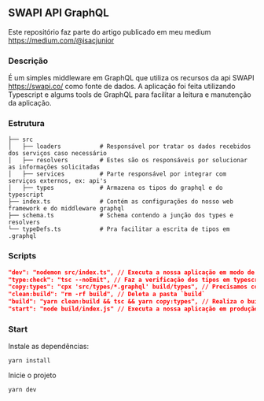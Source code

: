 ## SWAPI API GraphQL

Este repositório faz parte do artigo publicado em meu medium https://medium.com/@isacjunior

### Descrição

É um simples middleware em GraphQL que utiliza os recursos da api SWAPI https://swapi.co/ como fonte de dados. A aplicação foi feita utilizando Typescript e algums tools de GraphQL para facilitar a leitura e manutenção da aplicação.

### Estrutura
```
├── src
│   ├── loaders           # Responsável por tratar os dados recebidos dos serviços caso necessário
│   ├── resolvers         # Estes são os responsáveis por solucionar as informações solicitadas
│   ├── services          # Parte responsável por integrar com serviços externos, ex: api's
│   ├── types             # Armazena os tipos do graphql e do typescript  
├── index.ts              # Contém as configurações do nosso web framework e do middleware graphql
├── schema.ts             # Schema contendo a junção dos types e resolvers
└── typeDefs.ts           # Pra facilitar a escrita de tipos em .graphql
```

### Scripts

```json
"dev": "nodemon src/index.ts", // Executa a nossa aplicação em modo de desenvolvimento
"type:check": "tsc --noEmit", // Faz a verificação dos tipos em typescript
"copy:types": "cpx 'src/types/*.graphql' build/types", // Precisamos copiar nossos arquivos .graphql ao buildar
"clean:build": "rm -rf build", // Deleta a pasta `build`
"build": "yarn clean:build && tsc && yarn copy:types", // Realiza o build da nossa aplicação em `build`
"start": "node build/index.js" // Executa a nossa aplicação em produção
```

### Start
Instale as dependências:
```shell
yarn install
```

Inicie o projeto
```shell
yarn dev
```